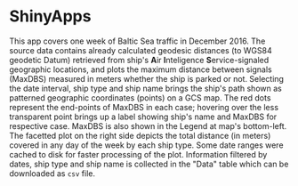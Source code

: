 # ShinyApps
This app covers one week of Baltic Sea traffic in December 2016. 
The source data contains already calculated geodesic distances (to WGS84 geodetic Datum) retrieved from ship's **A**ir **I**nteligence **S**ervice-signaled geographic locations, and plots the maximum distance between signals (MaxDBS) measured in meters whether the ship is parked or not.
Selecting the date interval, ship type and ship name brings the ship's path shown as patterned geographic coordinates (points) on a GCS map. 
The red dots represent the end-points of MaxDBS in each case; hovering over the less transparent point brings up a label showing ship's name and MaxDBS for respective case. MaxDBS is also shown in the Legend at map's bottom-left.
The facetted plot on the right side depicts the total distance (in meters) covered in any day of the week by each ship type. Some date ranges were cached to disk for faster processing of the plot.
Information filtered by dates, ship type and ship name is collected in the "Data" table which can be downloaded as `csv` file.
